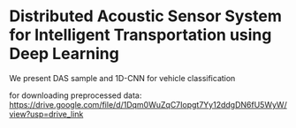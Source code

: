 # Distributed Acoustic Sensor System for Intelligent Transportation using Deep Learning
We present DAS sample and 1D-CNN for vehicle classification

for downloading preprocessed data: https://drive.google.com/file/d/1Dqm0WuZqC7Iopgt7Yy12ddgDN6fU5WyW/view?usp=drive_link
